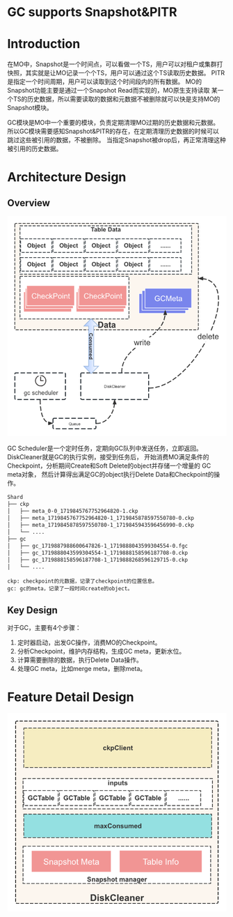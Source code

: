 # GC supports Snapshot&PITR

# **Introduction**
在MO中，Snapshot是一个时间点，可以看做一个TS，用户可以对租户或集群打快照，其实就是让MO记录一个个TS，用户可以通过这个TS读取历史数据。
PITR是指定一个时间周期，用户可以读取到这个时间段内的所有数据。 MO的Snapshot功能主要是通过一个Snapshot Read而实现的，MO原生支持读取
某一个TS的历史数据，所以需要读取的数据和元数据不被删除就可以快是支持MO的Snapshot模块。

GC模块是MO中一个重要的模块，负责定期清理MO过期的历史数据和元数据。
所以GC模块需要感知Snapshot&PITR的存在，在定期清理历史数据的时候可以 跳过这些被引用的数据，不被删除。
当指定Snapshot被drop后，再正常清理这种被引用的历史数据。

# **Architecture Design**

## Overview


![alt_text](imgs/gc-overview.png "image_tooltip")

GC Scheduler是一个定时任务，定期向GC队列中发送任务，立即返回。
DiskCleaner就是GC的执行实例，接受到任务后， 开始消费MO满足条件的Checkpoint，分析期间Create和Soft Delete的object并存储一个增量的
GC meta对象， 然后计算得出满足GC的object执行Delete Data和Checkpoint的操作。

```shell
Shard
├── ckp
│   ├── meta_0-0_1719845767752964820-1.ckp
│   ├── meta_1719845767752964820-1_1719845878597550780-0.ckp
│   ├── meta_1719845878597550780-1_1719845943596456990-0.ckp
│   └── ....
├── gc
│   ├── gc_1719887988600647826-1_1719888043599304554-0.fgc
│   ├── gc_1719888043599304554-1_1719888158596187708-0.ckp
│   ├── gc_1719888158596187708-1_1719888268596129715-0.ckp
│   └── ....

ckp: checkpoint的元数据，记录了checkpoint的位置信息。
gc: gc的meta，记录了一段时间create的object。
```

## Key Design

对于GC，主要有4个步骤：


1. 定时器启动，出发GC操作，消费MO的Checkpoint。
2. 分析Checkpoint，维护内存结构，生成GC meta，更新水位。
3. 计算需要删除的数据，执行Delete Data操作。
4. 处理GC meta，比如merge meta，删除meta。

# **Feature Detail Design**

![alt_text](imgs/disk-cleaner.png "image_tooltip")
